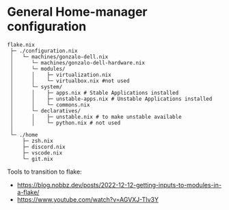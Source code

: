 #  General Home-manager configuration

```
flake.nix
 ├─ ./configuration.nix
 │   └─ machines/gonzalo-dell.nix
 │      └─ machines/gonzalo-dell-hardware.nix  
 │      └─ modules/
 │      │    ├─ virtualization.nix
 │      │    └─ virtualbox.nix #not used
 │      └─ system/
 │      │    ├─ apps.nix # Stable Applications installed
 │      │    ├─ unstable-apps.nix # Unstable Applications installed
 │      │    └─ commons.nix 
 │      └─ declaratives/
 │      │    ├─ unstable.nix # to make unstable available
 │      │    └─ python.nix # not used
 │ 
 └─ ./home
     ├─ zsh.nix
     ├─ discord.nix
     ├─ vscode.nix
     └─ git.nix
```

Tools to transition to flake:

- https://blog.nobbz.dev/posts/2022-12-12-getting-inputs-to-modules-in-a-flake/
- https://www.youtube.com/watch?v=AGVXJ-TIv3Y
